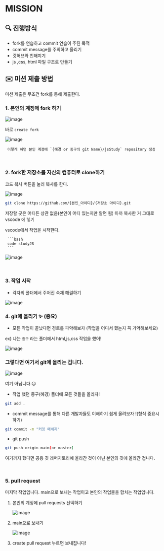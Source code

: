 
# MISSION

## 🔍 진행방식

- fork를 연습하고 commit 연습이 주된 목적
- commit message를 주의하고 올리기
- 깃허브와 친해지기
- js ,css, html 파일 구조로 만들기

## ✉️ 미션 제출 방법

미션 제출은 무조건 fork를 통해 제출한다.
  
### 1.  본인의 계정에 fork 하기
     
  ![image](https://github.com/I-on-I/StudyGit/assets/75532258/ef807f5d-ddb0-470f-84ae-b1263ccbd18b)

  바로 `create fork`
  
  ![image](https://github.com/I-on-I/StudyGit/assets/75532258/8af4c93a-8046-4d36-9462-eb4f5704e3d7)

     이렇게 하면 본인 계정에 `{혜경 or 종구의 git Name}/jsStudy` repository 생성
<br/>

### 2. fork한 저장소를 자신의 컴퓨터로 clone하기

  코드 복사 버튼을 눌러 복사를 한다.
  
  ![image](https://github.com/I-on-I/studyJS/assets/75532258/623966c1-3bb7-4cde-a253-e0345170636c)

  ```bash
  git clone https://github.com/{본인_아이디}/{저장소 아이디}.git
  ```
  저장할 곳은 어디든 상관 없음(본인이 어디 있는지만 알면 됨)
  아까 복사한 거 그대로 vscode 에 넣기


  vscode에서 작업을 시작한다.
  
     ```bash
     code studyJS
     ```
     
  ![image](https://github.com/I-on-I/studyJS/assets/75532258/cb80e61d-05eb-467a-80fb-6d9e3ebe4aab)
  
<br/>

### 3. 작업 시작

  - 각자의 폴더에서 주어진 숙제 해결하기
    
  ![image](https://github.com/I-on-I/studyJS/assets/75532258/db7b231a-4001-4c7e-b30c-93ca681e2e0d)

### 4. git에 올리기 ✨ (중요)
  - 모든 작업이 끝났다면 경로를 파악해보자 (작업을 어디서 했는지 꼭 기억해보세요)

  ex) 나는 `종구` 라는 폴더에서 html,js,css 작업을 했어! 
  
  ![image](https://github.com/I-on-I/studyJS/assets/75532258/7673286b-34ff-44c9-80c2-313a04a9fa9b)

  ### 그렇다면 여기서 git에 올리는 겁니다. 

  ![image](https://github.com/I-on-I/studyJS/assets/75532258/d1033c36-565d-4d59-8713-203b7aa9a65d)

  여기 아닙니다.☹️

  - 작업 했던 종구(혜경) 폴더에 모든 것들을 올리자!
    
  ```bash
  git add .
  ```

  - commit message를 통해 다른 개발자들도 이해하기 쉽게 올려보자 !(형식 중요시 하기)

  ```bash
  git commit -m "커밋 메세지"
  ```

  - git push

  ```bash
  git push origin main(or master)
  ```

  여기까지 했다면 공용 깃 레퍼지토리에 올라간 것이 아닌 본인의 깃에 올라간 겁니다.

<br/>

### 5. pull request

  마지막 작업입니다. main으로 보내는 작업이고 본인의 작업물을 합치는 작업입니다.

  1. 본인의 계정에 pull requests 선택하기

     ![image](https://github.com/I-on-I/studyJS/assets/75532258/5ab069ca-90dc-4fed-8adf-13bef8369b83)

  2. main으로 보내기

     ![image](https://github.com/I-on-I/studyJS/assets/75532258/fe7ef003-cfca-4fff-b8ce-8c1a5837f939)

  3. create pull request 누르면 보내집니다!



    
